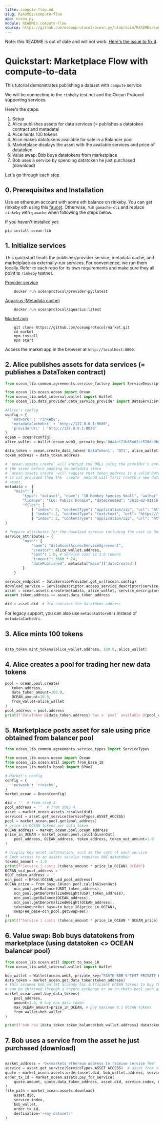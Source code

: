 ```yaml
---
title: compute-flow.md
slug: READMEs/compute-flow
app: ocean.py
module: READMEs.compute-flow
source: https://github.com/oceanprotocol/ocean.py/blob/main/READMEs/compute-flow.md
---
```

<!--
Copyright 2021 Ocean Protocol Foundation
SPDX-License-Identifier: Apache-2.0
-->

Note: this README is out of date and will not work. [Here's the issue to fix it](https://github.com/oceanprotocol/ocean.py/issues/101).

# Quickstart: Marketplace Flow with compute-to-data

This tutorial demonstrates publishing a dataset with `compute` service

We will be connecting to the `rinkeby` test net and the Ocean Protocol
supporting services.

Here's the steps:

1.  Setup
2.  Alice publishes assets for data services (= publishes a datatoken contract and metadata)
3.  Alice mints 100 tokens
4.  Alice makes datatokens available for sale in a Balancer pool
5.  Marketplace displays the asset with the available services and price of datatoken
6.  Value swap: Bob buys datatokens from marketplace
7.  Bob uses a service by spending datatoken he just purchased (download)

Let's go through each step.

## 0. Prerequisites and Installation

Use an ethereum account with some eth balance on rinkeby. You can get rinkeby eth using
this [faucet](https://www.rinkeby.io/#faucet). Otherwise, run `ganache-cli` and replace
`rinkeby` with `ganache` when following the steps below.

If you haven't installed yet:

```console
pip install ocean-lib
```

## 1. Initialize services

This quickstart treats the publisher/provider service, metadata cache, and marketplace as
externally-run services. For convenience, we run them locally. Refer to each repo for
its own requirements and make sure they all point to `rinkeby` testnet.

[Provider service](https://github.com/oceanprotocol/provider-py)

```console
    docker run oceanprotocol/provider-py:latest
```

[Aquarius (Metadata cache)](https://github.com/oceanprotocol/aquarius)

```console
    docker run oceanprotocol/aquarius:latest
```

[Market app](https://github.com/oceanprotocol/market)

```console
    git clone https://github.com/oceanprotocol/market.git
    cd market
    npm install
    npm start
```

Access the market app in the browser at `http://localhost:8000`.

## 2. Alice publishes assets for data services (= publishes a DataToken contract)

```python
from ocean_lib.common.agreements.service_factory import ServiceDescriptor

from ocean_lib.ocean.ocean import Ocean
from ocean_lib.web3_internal.wallet import Wallet
from ocean_lib.data_provider.data_service_provider import DataServiceProvider

#Alice's config
config = {
   'network' : 'rinkeby',
   'metadataCacheUri' : 'http://127.0.0.1:5000',
   'providerUri' : 'http://127.0.0.1:8030'
}
ocean = Ocean(config)
alice_wallet = Wallet(ocean.web3, private_key='8da4ef21b864d2cc526dbdb2a120bd2874c36c9d0a1fb7f8c63d7f7a8b41de8f')

data_token = ocean.create_data_token('DataToken1', 'DT1', alice_wallet, blob=ocean.config.metadata_cache_uri)
token_address = data_token.address

# `ocean.assets.create` will encrypt the URLs using the provider's encrypt service endpoint and update
# the asset before pushing to metadata store
# `ocean.assets.create` will require that token_address is a valid DataToken contract address, unless token_address
# is not provided then the `create` method will first create a new data token and use it in the new
# asset.
metadata =  {
    "main": {
        "type": "dataset", "name": "10 Monkey Species Small", "author": "Mario",
        "license": "CC0: Public Domain", "dateCreated": "2012-02-01T10:55:11Z",
        "files": [
            { "index": 0, "contentType": "application/zip", "url": "https://s3.amazonaws.com/datacommons-seeding-us-east/10_Monkey_Species_Small/assets/training.zip"},
            { "index": 1, "contentType": "text/text", "url": "https://s3.amazonaws.com/datacommons-seeding-us-east/10_Monkey_Species_Small/assets/monkey_labels.txt"},
            { "index": 2, "contentType": "application/zip", "url": "https://s3.amazonaws.com/datacommons-seeding-us-east/10_Monkey_Species_Small/assets/validation.zip"}]}
}

# Prepare attributes for the download service including the cost in DataTokens
service_attributes = {
        "main": {
            "name": "dataAssetAccessServiceAgreement",
            "creator": alice_wallet.address,
            "cost": 1.0, # service cost is 1.0 tokens
            "timeout": 3600 * 24,
            "datePublished": metadata["main"]['dateCreated']
        }
    }

service_endpoint = DataServiceProvider.get_url(ocean.config)
download_service = ServiceDescriptor.access_service_descriptor(service_attributes, service_endpoint)
asset = ocean.assets.create(metadata, alice_wallet, service_descriptors=[download_service], data_token_address=token_address)
assert token_address == asset.data_token_address

did = asset.did  # did contains the datatoken address
```
For legacy support, you can also use `metadataStoreUri` instead of `metadataCacheUri`.

## 3. Alice mints 100 tokens

```python

data_token.mint_tokens(alice_wallet.address, 100.0, alice_wallet)
```

## 4. Alice creates a pool for trading her new data tokens

```python
pool = ocean.pool.create(
   token_address,
   data_token_amount=100.0,
   OCEAN_amount=10.0,
   from_wallet=alice_wallet
)
pool_address = pool.address
print(f'DataToken @{data_token.address} has a `pool` available @{pool_address}')
```

## 5. Marketplace posts asset for sale using price obtained from balancer pool

```python
from ocean_lib.common.agreements.service_types import ServiceTypes

from ocean_lib.ocean.ocean import Ocean
from ocean_lib.ocean.util import from_base_18
from ocean_lib.models.bpool import BPool

# Market's config
config = {
   'network': 'rinkeby',
}
market_ocean = Ocean(config)

did = ''  # from step 3
pool_address = ''  # from step 4
asset = market_ocean.assets.resolve(did)
service1 = asset.get_service(ServiceTypes.ASSET_ACCESS)
pool = market_ocean.pool.get(pool_address)
# price in OCEAN tokens per data token
OCEAN_address = market_ocean.pool.ocean_address
price_in_OCEAN = market_ocean.pool.calcInGivenOut(
    pool_address, OCEAN_address, token_address, token_out_amount=1.0
)

# Display key asset information, such as the cost of each service
# Each access to an assets service requires ONE datatoken
tokens_amount = 1.0
print(f"Service 1 costs {tokens_amount * price_in_OCEAN} OCEAN")
OCEAN_usd_pool_address = ''
USDT_token_address = ''
ocn_pool = BPool(OCEAN_usd_pool_address)
OCEAN_price = from_base_18(ocn_pool.calcInGivenOut(
    ocn_pool.getBalance(USDT_token_address),
    ocn_pool.getDenormalizedWeight(USDT_token_address),
    ocn_pool.getBalance(OCEAN_address),
    ocn_pool.getDenormalizedWeight(OCEAN_address),
    tokenAmountOut_base=to_base_18(price_in_OCEAN),
    swapFee_base=ocn_pool.getSwapFee()
))
print(f"Service 1 costs {tokens_amount * price_in_OCEAN * OCEAN_price} USD")
```

## 6. Value swap: Bob buys datatokens from marketplace (using datatoken <> OCEAN balancer pool)

```python
from ocean_lib.ocean.util import to_base_18
from ocean_lib.web3_internal.wallet import Wallet

bob_wallet = Wallet(ocean.web3, private_key="PASTE BOB'S TEST PRIVATE KEY HERE")
data_token = market_ocean.get_data_token(token_address)
# This assumes bob_wallet already has sufficient OCEAN tokens to buy the data token. OCEAN tokens
# can be obtained through a crypto exchange or an on-chain pool such as balancer or uniswap
market_ocean.pool.buy_data_tokens(
    pool_address,
    amount=1.0, # buy one data token
    max_OCEAN_amount=price_in_OCEAN, # pay maximum 0.1 OCEAN tokens
    from_wallet=bob_wallet
)

print(f'bob has {data_token.token_balance(bob_wallet.address} datatokens.')
```

## 7. Bob uses a service from the asset he just purchased (download)

```python

market_address = '0x<markets ethereum address to receive service fee'
service = asset.get_service(ServiceTypes.ASSET_ACCESS)  # asset from step 5
quote = market_ocean.assets.order(asset.did, bob_wallet.address, service_index=service.index)
order_tx_id = market_ocean.assets.pay_for_service(
    quote.amount, quote.data_token_address, asset.did, service.index, market_address, bob_wallet
)
file_path = market_ocean.assets.download(
    asset.did,
    service.index,
    bob_wallet,
    order_tx_id,
    destination='~/my-datasets'
)
```
